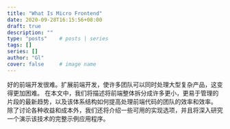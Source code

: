 ```yaml
---
title: "What Is Micro Frontend"
date: 2020-09-28T16:15:56+08:00
draft: true
description: ""
type: "posts"    # posts | series
tags: []
series: []
author: "Gl"
cover: false     # image name
---
```


好的前端开发很难。扩展前端开发，使许多团队可以同时处理大型复杂产品，这变得更加困难。
在本文中，我们将描述将前端整体拆分成许多更小，更易于管理的片段的最新趋势，以及该体系结构如何提高处理前端代码的团队的效率和效率。
除了讨论各种收益和成本外，我们还将介绍一些可用的实现选项，并且将深入研究一个演示该技术的完整示例应用程序。
